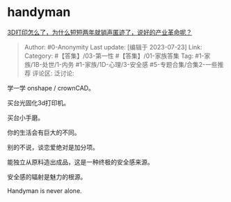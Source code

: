 # handyman
[3D打印怎么了，为什么短短两年就销声匿迹了，说好的产业革命呢？](https://www.zhihu.com/question/267615891/answer/3131616864)

> Author: #0-Anonymity
> Last update: [编辑于 2023-07-23]
> Link:
> Category: #【答集】/03-第一性 #【答集】/01-家族答集 
> Tag: #1-家族/1B-处世/1-内务 #1-家族/1D-心理/3-安全感 #5-专题合集/合集2-一些推荐
> 评论区:
> 泛讨论:

学一学 onshape / crownCAD。

买台光固化3d打印机。

买台小手磨。

你的生活会有巨大的不同。

别的不说，谈恋爱绝对是加分项。

能独立从原料造出成品，这是一种终极的安全感来源。

安全感的辐射是魅力的根源。

Handyman is never alone.
